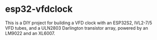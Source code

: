 # esp32-vfdclock
This is a DIY project for building a VFD clock with an ESP32S2, IVL2-7/5 VFD tubes, and a ULN2803 Darlington transistor array, powered by an LM9022 and an XL6007.
